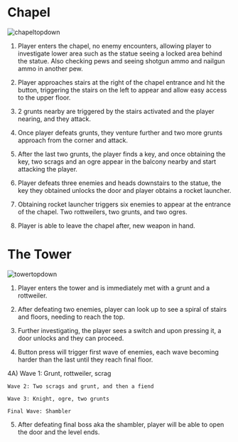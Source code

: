 # Chapel 

![chapeltopdown](https://github.com/user-attachments/assets/e0d13253-e34a-4f21-95ca-f2b539fc547a)


1) Player enters the chapel, no enemy encounters, allowing player to investigate lower area such as the statue seeing a locked area behind the statue. Also checking pews and seeing shotgun ammo and nailgun ammo in another pew.

2) Player approaches stairs at the right of the chapel entrance and hit the button, triggering the stairs on the left to appear and allow easy access to the upper floor.

3) 2 grunts nearby are triggered by the stairs activated and the player nearing, and they attack. 

4) Once player defeats grunts, they venture further and two more grunts approach from the corner and attack. 

5) After the last two grunts, the player finds a key, and once obtaining the key, two scrags and an ogre appear in the balcony nearby and start attacking the player. 

6) Player defeats three enemies and heads downstairs to the statue, the key they obtained unlocks the door and player obtains a rocket launcher.

7) Obtaining rocket launcher triggers six enemies to appear at the entrance of the chapel. Two rottweilers, two grunts, and two ogres. 

8) Player is able to leave the chapel after, new weapon in hand. 



# The Tower 

![towertopdown](https://github.com/user-attachments/assets/59ab301f-0d52-4caf-b6db-561fd14b8a33)


1) Player enters the tower and is immediately met with a grunt and a rottweiler. 

2) After defeating two enemies, player can look up to see a spiral of stairs and floors, needing to reach the top. 

3) Further investigating, the player sees a switch and upon pressing it, a door unlocks and they can proceed.

4) Button press will trigger first wave of enemies, each wave becoming harder than the last until they reach final floor. 

4A) Wave 1: Grunt, rottweiler, scrag

    Wave 2: Two scrags and grunt, and then a fiend

    Wave 3: Knight, ogre, two grunts 

    Final Wave: Shambler 

5) After defeating final boss aka the shambler, player will be able to open the door and the level ends. 
